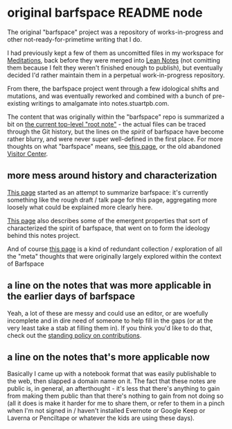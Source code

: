# original barfspace README node

The original "barfspace" project was a repository of works-in-progress and other not-ready-for-primetime writing that I do.

I had previously kept a few of them as uncomitted files in my workspace for [Meditations][], back before they were merged into [Lean Notes][] (not comitting them because I felt they weren't finished enough to publish), but eventually decided I'd rather maintain them in a perpetual work-in-progress repository.

From there, the barfspace project went through a few idological shifts and mutations, and was eventually reworked and combined with a bunch of pre-existing writings to amalgamate into notes.stuartpb.com.

The content that was originally within the "barfspace" repo is summarized a bit on [the current top-level "root note"][root] - the actual files can be traced through the Git history, but the lines on the *spirit* of barfspace have become rather blurry, and were never super well-defined in the first place. For more thoughts on what "barfspace" means, see [this page][name explainer], or the old abandoned [Visitor Center][].

[root]: g76yc-vpj74-01870-b4h8z-s0mwx
[name explainer]: yqbjq-0ecq5-gg80a-dye24-nysea
[Visitor Center]: 8d6x8-adhdp-a49jv-xaybn-zyagf

## more mess around history and characterization

[This page][history] started as an attempt to summarize barfspace: it's currently something like the rough draft / talk page for this page, aggregating more loosely what could be explained more clearly here.

[history]: 0rgxr-h4jes-zf8ey-tpeng-p7r2f

[This page][EBSB] also describes some of the emergent properties that sort of characterized the spirit of barfspace, that went on to form the ideology behind this notes project.

[EBSB]: astxd-tjsxp-y19r9-yhwd8-8xtcv

And of course [this page][BSMC] is a kind of redundant collection / exploration of all the "meta" thoughts that were originally largely explored within the context of Barfspace

[BSMC]: hhd1t-c4qv4-wn8bf-nps2x-5fcjs

## a line on the notes that was more applicable in the earlier days of barfspace

Yeah, a lot of these are messy and could use an editor, or are woefully incomplete and in dire need of someone to help fill in the gaps (or at the very least take a stab at filling them in). If you think you'd like to do that, check out the [standing policy on contributions][contributions].

[Lean Notes]: y063t-8w892-wm8ty-pg17v-k8gwm
[Meditations]: hwhnk-bgrdy-4rbbs-9kyf0-qfsrw
[contributions]: bdf1n-4nx62-27935-j8n70-7r5kt

## a line on the notes that's more applicable now

Basically I came up with a notebook format that was easily publishable to the web, then slapped a domain name on it. The fact that these notes are public is, in general, an afterthought - it's less that there's anything to gain from making them public than that there's nothing to gain from not doing so (all it does is make it harder for me to share them, or refer to them in a pinch when I'm not signed in / haven't installed Evernote or Google Keep or Laverna or Penciltape or whatever the kids are using these days).
